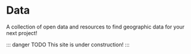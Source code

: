 # Data
A collection of open data and resources to find geographic data for your next project!

::: danger TODO
This site is under construction!
:::
